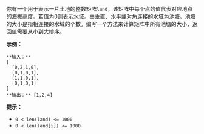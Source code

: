 你有一个用于表示一片土地的整数矩阵`land`，该矩阵中每个点的值代表对应地点的海拔高度。若值为0则表示水域。由垂直、水平或对角连接的水域为池塘。池塘的大小是指相连接的水域的个数。编写一个方法来计算矩阵中所有池塘的大小，返回值需要从小到大排序。

**示例：**

    
    
    **输入：**
    [
      [0,2,1,0],
      [0,1,0,1],
      [1,1,0,1],
      [0,1,0,1]
    ]
    **输出：** [1,2,4]
    

**提示：**

  * `0 < len(land) <= 1000`
  * `0 < len(land[i]) <= 1000`

